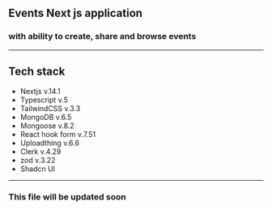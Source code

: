 ## Events Next js application

### with ability to create, share and browse events

---

## Tech stack

- Nextjs v.14.1
- Typescript v.5
- TailwindCSS v.3.3
- MongoDB v.6.5
- Mongoose v.8.2
- React hook form v.7.51
- Uploadthing v.6.6
- Clerk v.4.29
- zod v.3.22
- Shadcn UI

---

### This file will be updated soon
